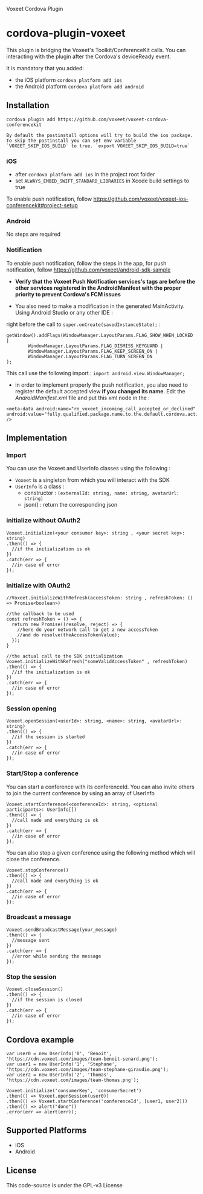 Voxeet Cordova Plugin

# cordova-plugin-voxeet

This plugin is bridging the Voxeet's Toolkit/ConferenceKit calls. You can interacting with the plugin after the Cordova's deviceReady event.

It is mandatory that you added:
  - the iOS platform `cordova platform add ios`
  - the Android platform `cordova platform add android`

## Installation

    cordova plugin add https://github.com/voxeet/voxeet-cordova-conferencekit

    By default the postinstall options will try to build the ios package. To skip the postinstall you can set env variable `VOXEET_SKIP_IOS_BUILD` to true. `export VOXEET_SKIP_IOS_BUILD=true`

### iOS

- after `cordova platform add ios` in the project root folder
- set `ALWAYS_EMBED_SWIFT_STANDARD_LIBRARIES` in Xcode build settings to true

To enable push notification, follow https://github.com/voxeet/voxeet-ios-conferencekit#project-setup


### Android

No steps are required

### Notification

To enable push notification, follow the steps in the app, for push notification, follow https://github.com/voxeet/android-sdk-sample

- **Verify that the Voxeet Push Notification services's tags are before the other services registered in the AndroidManifest with the proper priority to prevent Cordova's FCM issues**

- You also need to make a modification in the generated MainActivity. Using Android Studio or any other IDE :

right before the call to `super.onCreate(savedInstanceState);` :
```
getWindow().addFlags(WindowManager.LayoutParams.FLAG_SHOW_WHEN_LOCKED |
        WindowManager.LayoutParams.FLAG_DISMISS_KEYGUARD |
        WindowManager.LayoutParams.FLAG_KEEP_SCREEN_ON |
        WindowManager.LayoutParams.FLAG_TURN_SCREEN_ON
);
```

This call use the following import : `import android.view.WindowManager;`

- in order to implement properly the push notification, you also need to register the default accepted view **if you changed its name**. Edit the _AndroidManifest.xml_ file and put this xml node in the _<application></application>_ :
```
<meta-data android:name="rn_voxeet_incoming_call_accepted_or_declined" android:value="fully.qualified.package.name.to.the.default.cordova.activity" />
```

## Implementation

### Import

You can use the Voxeet and UserInfo classes using the following :

- `Voxeet` is a singleton from which you will interact with the SDK
- `UserInfo` is a class :
    - constructor : `(externalId: string, name: string, avatarUrl: string)`
    - json() : return the corresponding json

### initialize without OAuth2

```
Voxeet.initialize(<your consumer key>: string , <your secret key>: string)
.then(() => {
  //if the initialization is ok
})
.catch(err => {
  //in case of error
});
```

### initialize with OAuth2

```
//Voxeet.initializeWithRefresh(accessToken: string , refreshToken: () => Promise<boolean>)

//the callback to be used
const refreshToken = () => {
  return new Promise((resolve, reject) => {
    //here do your network call to get a new accessToken
    //and do resolve(theAccessTokenValue);
  });
}

//the actual call to the SDK initialization
Voxeet.initializeWithRefresh("someValidAccessToken" , refreshToken)
.then(() => {
  //if the initialization is ok
})
.catch(err => {
  //in case of error
});
```

### Session opening

```
Voxeet.openSession(<userId>: string, <name>: string, <avatarUrl>: string)
.then(() => {
  //if the session is started
})
.catch(err => {
  //in case of error
});
```

### Start/Stop a conference

You can start a conference with its conferenceId. You can also invite
others to join the current conference by using an array of UserInfo

```
Voxeet.startConference(<conferenceId>: string, <optional participants>: UserInfo[])
.then(() => {
  //call made and everything is ok
})
.catch(err => {
  //in case of error
});
```

You can also stop a given conference using the following method which will close the conference.

```
Voxeet.stopConference()
.then(() => {
  //call made and everything is ok
})
.catch(err => {
  //in case of error
});
```

### Broadcast a message


```
Voxeet.sendBroadcastMessage(your_message)
.then(() => {
  //message sent
})
.catch(err => {
  //error while sending the message
});
```

### Stop the session


```
Voxeet.closeSession()
.then(() => {
  //if the session is closed
})
.catch(err => {
  //in case of error
});
```

## Cordova example

```
var user0 = new UserInfo('0', 'Benoit', 'https://cdn.voxeet.com/images/team-benoit-senard.png');
var user1 = new UserInfo('1', 'Stephane', 'https://cdn.voxeet.com/images/team-stephane-giraudie.png');
var user2 = new UserInfo('2', 'Thomas', 'https://cdn.voxeet.com/images/team-thomas.png');

Voxeet.initialize('consumerKey', 'consumerSecret')
.then(() => Voxeet.openSession(user0))
.then(() => Voxeet.startConference('conferenceId', [user1, user2]))
.then(() => alert("done"))
.error(err => alert(err));
```

## Supported Platforms

- iOS
- Android

## License

This code-source is under the GPL-v3 License
